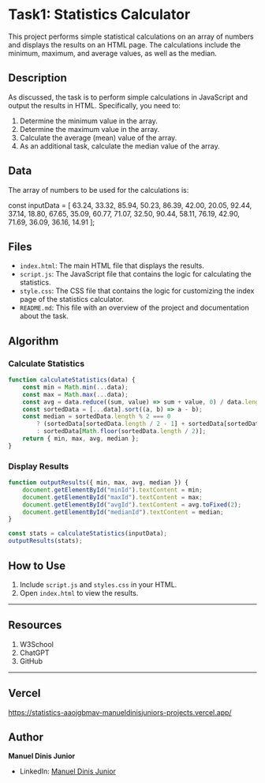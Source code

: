 # Task1: Statistics Calculator

This project performs simple statistical calculations on an array of numbers and displays the results on an HTML page. The calculations include the minimum, maximum, and average values, as well as the median.

## Description

As discussed, the task is to perform simple calculations in JavaScript and output the results in HTML. Specifically, you need to:

1. Determine the minimum value in the array.
2. Determine the maximum value in the array.
3. Calculate the average (mean) value of the array.
4. As an additional task, calculate the median value of the array.

## Data

The array of numbers to be used for the calculations is:

const inputData = [
    63.24, 33.32, 85.94, 50.23, 86.39, 42.00, 20.05, 92.44, 37.14, 18.80,
    67.65, 35.09, 60.77, 71.07, 32.50, 90.44, 58.11, 76.19, 42.90, 71.69,
    36.09, 36.16, 14.91
];

## Files

- `index.html`: The main HTML file that displays the results.
- `script.js`: The JavaScript file that contains the logic for calculating the statistics.
- `style.css`: The CSS file that contains the logic for customizing the index page of the statistics calculator.
- `README.md`: This file with an overview of the project and documentation about the task.

## Algorithm

### Calculate Statistics
```javascript
function calculateStatistics(data) {
    const min = Math.min(...data);
    const max = Math.max(...data);
    const avg = data.reduce((sum, value) => sum + value, 0) / data.length;
    const sortedData = [...data].sort((a, b) => a - b);
    const median = sortedData.length % 2 === 0
        ? (sortedData[sortedData.length / 2 - 1] + sortedData[sortedData.length / 2]) / 2
        : sortedData[Math.floor(sortedData.length / 2)];
    return { min, max, avg, median };
}
```

### Display Results
```javascript
function outputResults({ min, max, avg, median }) {
    document.getElementById("minId").textContent = min;
    document.getElementById("maxId").textContent = max;
    document.getElementById("avgId").textContent = avg.toFixed(2);
    document.getElementById("medianId").textContent = median;
}

const stats = calculateStatistics(inputData);
outputResults(stats);
```

## How to Use

1. Include `script.js` and `styles.css` in your HTML.
2. Open `index.html` to view the results.

---

## Resources

1. W3School
2. ChatGPT
3. GitHub

---

## Vercel

https://statistics-aaojgbmav-manueldinisjuniors-projects.vercel.app/

## Author

**Manuel Dinis Junior**
- LinkedIn: [Manuel Dinis Junior](https://www.manueldinisjunior.com)
